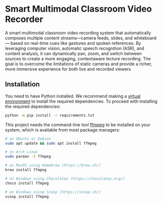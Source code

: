 # Smart Multimodal Classroom Video Recorder
A smart multimodal classroom video recording system that
automatically composes multiple content streams—camera feeds, slides, and whiteboard—
based on real-time cues like gestures and spoken references. By leveraging
computer vision, automatic speech recognition (ASR), and content analysis, it can dynamically
pan, zoom, and switch between sources to create a more engaging, contextaware
lecture recording. The goal is to overcome the limitations of static cameras and
provide a richer, more immersive experience for both live and recorded viewers
## Installation
You need to have Python installed. We recommend making a [virtual environment](https://docs.python.org/3/library/venv.html) to install the required dependencies. To proceed with installing the required dependencies:
```bash
python -m pip install -r requirements.txt
```

This project needs the command-line tool [ffmpeg](https://ffmpeg.org/) to be installed on your system, which is available from most package managers:
```bash
# on Ubuntu or Debian
sudo apt update && sudo apt install ffmpeg

# on Arch Linux
sudo pacman -S ffmpeg

# on MacOS using Homebrew (https://brew.sh/)
brew install ffmpeg

# on Windows using Chocolatey (https://chocolatey.org/)
choco install ffmpeg

# on Windows using Scoop (https://scoop.sh/)
scoop install ffmpeg
```
